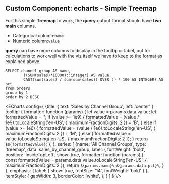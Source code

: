 
## Custom Component: echarts - Simple Treemap
For this simple **Treemap** to work, the **query** output format should have **two main** columns. 
- Categorical column:`name`
- Numeric column:`value`

**query** can have more columns to display in the tooltip or label, but for calculations
to work well with the viz itself we have to keep to the format as explained above.

```sales_by_channel_group
SELECT channel_group AS name,
		((SUM(sales)*10000)::integer) AS value,
		CAST(sum(sales) / sum(sum(sales)) OVER () * 100 AS INTEGER) AS pct
from orders 
group by 1
order by 2 DESC 
```
<!-- formattedValue=fmt(params.data.value, 'num1b') -->
<!-- {JSON.stringify(sales_by_channel_group[0].value, null, 2)} -->
<ECharts config={
    {title: {
            text: 'Sales by Channel Group',
            left: 'center'
        },
        tooltip: {
        formatter: function (params) {
                    let value = params.data.value;
                    let formattedValue = '';
                    if (value >= 1e9) {
                        formattedValue = (value / 1e9).toLocaleString('en-US', { maximumFractionDigits: 2 }) + 'B';
                    } else if (value >= 1e6) {
                        formattedValue = (value / 1e6).toLocaleString('en-US', { maximumFractionDigits: 2 }) + 'M';
                    } else {
                        formattedValue = value.toLocaleString('en-US', { maximumFractionDigits: 2 });
                    }
                    return `$${formattedValue}`;
                },
    },
        series: [
        {name: 'All Channel Groups',
            type: 'treemap',
            data: sales_by_channel_group,
            label: {
                fontWeight: 'bold',
            position: 'insideTopLeft',
            show: true,
            formatter:  function (params) {      
                const formattedValue = params.data.value.toLocaleString('en-US', {
                maximumFractionDigits: 2
                    });
                return `${params.name}\n${params.data.pct}%`;
                        }
            },
            emphasis: {
                label: {
                    show: true,
                    fontSize: '14',
                    fontWeight: 'bold'
                }
            },
            itemStyle: {
                gapWidth: 3,
                borderColor: 'white',
            },
        }
        ]
    }
}/>


